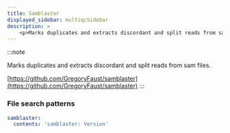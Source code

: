 ```yaml
---
title: Samblaster
displayed_sidebar: multiqcSidebar
description: >
    <p>Marks duplicates and extracts discordant and split reads from sam files.</p>
---
```


<!--
~~~~~ DO NOT EDIT ~~~~~
This file is autogenerated from the MultiQC module python docstring.
Do not edit the markdown, it will be overwritten.

File path for the source of this content: multiqc/modules/samblaster/samblaster.py
~~~~~~~~~~~~~~~~~~~~~~~
-->

:::note
<p>Marks duplicates and extracts discordant and split reads from sam files.</p>

[https://github.com/GregoryFaust/samblaster](https://github.com/GregoryFaust/samblaster)
:::

### File search patterns

```yaml
samblaster:
  contents: 'samblaster: Version'
```
    